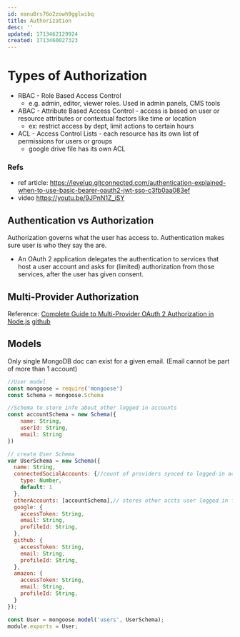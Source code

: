 ```yaml
---
id: eanu8rs76o2zowh9gglwibq
title: Authorization
desc: ''
updated: 1713462129924
created: 1713460027323
---
```

# Types of Authorization
- RBAC - Role Based Access Control
  - e.g. admin, editor, viewer roles. Used in admin panels, CMS tools
- ABAC - Attribute Based Access Control - access is based on user or resource attributes or contextual factors like time or location
  - ex: restrict access by dept, limit actions to certain hours
- ACL - Access Control Lists - each resource has its own list of permissions for users or groups
  - google drive file has its own ACL 

### Refs
- ref article: https://levelup.gitconnected.com/authentication-explained-when-to-use-basic-bearer-oauth2-jwt-sso-c3fb0aa083ef
- video https://youtu.be/9JPnN1Z_iSY

## Authentication vs Authorization
Authorization governs what the user has access to. Authentication makes sure user is who they say the are.

- An OAuth 2 application delegates the authentication to services that host a user account and asks for (limited) authorization from those services, after the user has given consent.  

## Multi-Provider Authorization
Reference: [Complete Guide to Multi-Provider OAuth 2 Authorization in Node.js](https://rrawat.com/blog/multi-provider-oauth2-nodejs) [github](https://github.com/Rishabh570/nodejs-social-auth-starter/tree/base)

## Models
Only single MongoDB doc can exist for a given email. (Email cannot be part of more than 1 account)
```javascript
//User model
const mongoose = require('mongoose')
const Schema = mongoose.Schema

//Schema to store info about other logged in accounts
const accountSchema = new Schema({
    name: String,
    userId: String,
    email: String
})

// create User Schema
var UserSchema = new Schema({
  name: String,
  connectedSocialAccounts: {//count of providers synced to logged-in acct
    type: Number,
    default: 1
  },
  otherAccounts: [accountSchema],// stores other accts user logged in from
  google: {
    accessToken: String,
    email: String,
    profileId: String,
  },
  github: {
    accessToken: String,
    email: String,
    profileId: String,
  },
  amazon: {
    accessToken: String,
    email: String,
    profileId: String,
  }
});

const User = mongoose.model('users', UserSchema);
module.exports = User;
```